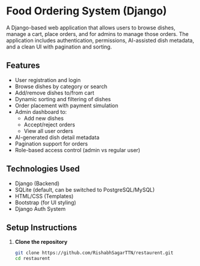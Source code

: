 # Food Ordering System (Django)

A Django-based web application that allows users to browse dishes, manage a cart, place orders, and for admins to manage those orders. The application includes authentication, permissions, AI-assisted dish metadata, and a clean UI with pagination and sorting.

## Features

- User registration and login
- Browse dishes by category or search
- Add/remove dishes to/from cart
- Dynamic sorting and filtering of dishes
- Order placement with payment simulation
- Admin dashboard to:
  - Add new dishes
  - Accept/reject orders
  - View all user orders
- AI-generated dish detail metadata
- Pagination support for orders
- Role-based access control (admin vs regular user)

## Technologies Used

- Django (Backend)
- SQLite (default, can be switched to PostgreSQL/MySQL)
- HTML/CSS (Templates)
- Bootstrap (for UI styling)
- Django Auth System

## Setup Instructions

1. **Clone the repository**
   ```bash
   git clone https://github.com/RishabhSagarTTN/restaurent.git
   cd restaurent
